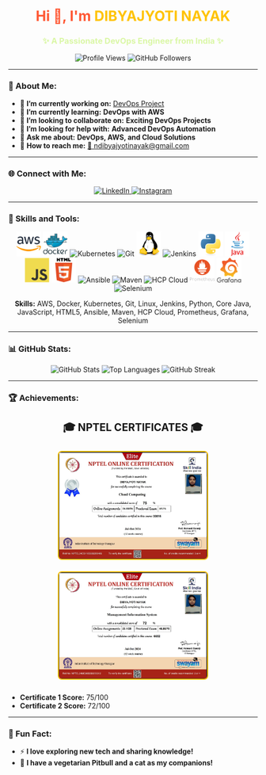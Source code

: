 

<h1 align="center" style="color:#FF5733;">Hi 👋, I'm <span style="color:#FFC300;">DIBYAJYOTI NAYAK</span></h1>
<h3 align="center" style="color:#DAF7A6;">✨ A Passionate DevOps Engineer from India ✨</h3>

<p align="center"> 
  <img src="https://komarev.com/ghpvc/?username=dibyaprivate&label=Profile%20Views&color=blueviolet&style=flat-square" alt="Profile Views" /> 
  <img src="https://img.shields.io/github/followers/dibyaprivate?style=social" alt="GitHub Followers" />
</p>

---

### 🚀 About Me:
- 🔬 **I’m currently working on:** [DevOps Project](mailto:ndibyajyotinayak@gmail.com)  
- 🌱 **I’m currently learning:** **DevOps with AWS**  
- 💝 **I’m looking to collaborate on:** **Exciting DevOps Projects**  
- 🤝 **I’m looking for help with:** **Advanced DevOps Automation**  
- 💭 **Ask me about:** **DevOps, AWS, and Cloud Solutions**  
- 📧 **How to reach me:** <a href="mailto:ndibyajyotinayak@gmail.com" title="Email me!">📧 ndibyajyotinayak@gmail.com</a>  

---

### 🌐 Connect with Me:
<p align="center">
  <a href="https://linkedin.com/in/divya-nayak" target="_blank">
    <img src="https://img.shields.io/badge/LinkedIn-0A66C2?style=for-the-badge&logo=linkedin&logoColor=white" alt="LinkedIn" />
  </a>
  <a href="https://instagram.com/nayakbanty67" target="_blank">
    <img src="https://img.shields.io/badge/Instagram-E4405F?style=for-the-badge&logo=instagram&logoColor=white" alt="Instagram" />
  </a>
</p>

---

### 🔧 Skills and Tools:
<p align="center">
  <img src="https://raw.githubusercontent.com/devicons/devicon/master/icons/amazonwebservices/amazonwebservices-original-wordmark.svg" alt="AWS" width="50" height="50" title="AWS" />
  <img src="https://raw.githubusercontent.com/devicons/devicon/master/icons/docker/docker-original-wordmark.svg" alt="Docker" width="50" height="50" title="Docker" />
  <img src="https://www.vectorlogo.zone/logos/kubernetes/kubernetes-icon.svg" alt="Kubernetes" width="50" height="50" title="Kubernetes" />
  <img src="https://raw.githubusercontent.com/devicons/devicon/master/icons/git-scm/git-scm-icon.svg" alt="Git" width="50" height="50" title="Git" />
  <img src="https://raw.githubusercontent.com/devicons/devicon/master/icons/linux/linux-original.svg" alt="Linux" width="50" height="50" title="Linux" />
  <img src="https://www.vectorlogo.zone/logos/jenkins/jenkins-icon.svg" alt="Jenkins" width="50" height="50" title="Jenkins" />
  <img src="https://raw.githubusercontent.com/devicons/devicon/master/icons/python/python-original.svg" alt="Python" width="50" height="50" title="Python" />
  <img src="https://raw.githubusercontent.com/devicons/devicon/master/icons/java/java-original-wordmark.svg" alt="Core Java" width="50" height="50" title="Core Java" />
  <img src="https://raw.githubusercontent.com/devicons/devicon/master/icons/javascript/javascript-original.svg" alt="JavaScript" width="50" height="50" title="JavaScript" />
  <img src="https://raw.githubusercontent.com/devicons/devicon/master/icons/html5/html5-original-wordmark.svg" alt="HTML5" width="50" height="50" title="HTML5" />
  <img src="https://www.vectorlogo.zone/logos/ansible/ansible-icon.svg" alt="Ansible" width="50" height="50" title="Ansible" />
  <img src="https://www.vectorlogo.zone/logos/apache_maven/apache_maven-ar21.svg" alt="Maven" width="50" height="50" title="Maven" />
  <img src="https://www.vectorlogo.zone/logos/hashicorp/hashicorp-icon.svg" alt="HCP Cloud" width="50" height="50" title="HCP Cloud" />
  <img src="https://raw.githubusercontent.com/devicons/devicon/master/icons/prometheus/prometheus-original-wordmark.svg" alt="Prometheus" width="50" height="50" title="Prometheus" />
  <img src="https://raw.githubusercontent.com/devicons/devicon/master/icons/grafana/grafana-original-wordmark.svg" alt="Grafana" width="50" height="50" title="Grafana" />
  <img src="https://www.vectorlogo.zone/logos/selenium/selenium-icon.svg" alt="Selenium" width="50" height="50" title="Selenium" />
</p>

<p align="center"><strong>Skills:</strong> AWS, Docker, Kubernetes, Git, Linux, Jenkins, Python, Core Java, JavaScript, HTML5, Ansible, Maven, HCP Cloud, Prometheus, Grafana, Selenium</p>

---

### 📊 GitHub Stats:
<p align="center">
  <img src="https://github-readme-stats.vercel.app/api?username=dibyaprivate&show_icons=true&theme=radical" alt="GitHub Stats" />
  <img src="https://github-readme-stats.vercel.app/api/top-langs/?username=dibyaprivate&layout=compact&theme=radical" alt="Top Languages" />
  <img src="https://github-readme-streak-stats.herokuapp.com/?user=dibyaprivate&theme=radical" alt="GitHub Streak" />
</p>

---

### 🏆 Achievements:
<h2 align="center">🎓 NPTEL CERTIFICATES 🎓</h2>
<div align="center">
  <img src="cloudcomputing(76).jpg" alt="Cloud Computing Certificate" width="300px" style="margin: 10px; border: 2px solid #FFC300; border-radius: 8px;">
  <img src="MANAGEMENTINFORMATIONSYSTEM.jpg" alt="Management Information System" width="300px" style="margin: 10px; border: 2px solid #FFC300; border-radius: 8px;">
</div>
<ul>
  <li><strong>Certificate 1 Score:</strong> 75/100</li>
  <li><strong>Certificate 2 Score:</strong> 72/100</li>
</ul>

---

### 🎉 Fun Fact:
- ⚡ **I love exploring new tech and sharing knowledge!**
- 🐾 **I have a vegetarian Pitbull and a cat as my companions!**
